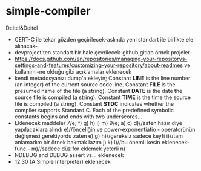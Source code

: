 # simple-compiler
Deitel&amp;Deitel

- CERT-C ile tekar gözden geçirilecek-aslında yeni standart ile birlikte ele
    alınacak-
- devproject'ten standart bir hale çevrilecek-github,gitlab örnek projeler-
- https://docs.github.com/en/repositories/managing-your-repositorys-settings-and-features/customizing-your-repository/about-readmes
    ve kullanımı-ne olduğu gibi açıklamalar eklenecek
- kendi metadosyanızı dump'a ekleyin;
    Constant __LINE__ is the line number (an integer) of the current source code
     line. Constant __FILE__ is the presumed name of the file (a string). 
    Constant __DATE__ is the date the source file is compiled (a string). 
    Constant __TIME__ is the time the source file is compiled (a string).
    Constant __STDC__ indicates whether the compiler supports Standard C. Each 
    of the predefined symbolic constants begins and ends with two underscores...
- Eklenecek maddeler 7/e;
    f)
    g)
    h)
    i)
    m)
  9/e;
    a)
    c)
    d)//zaten hazır diye yapılacaklara alındı
    e)//önceliğin ve power-exponentiatio - operatorünün değişmesi gerekiyordu zaten
    e)
    g)
    h)//gereksiz sadece keyfi
    i)//tam anlamadım bir örnek bakmak lazım
    j)
    k)
    l)//bu önemli kesin eklenecek-func.- 
    m)//sadece düz for eklemek yeterli
    n)
- NDEBUG and DEBUG assert vs... eklenecek
- 12.30 (A Simple Interpreter) eklenecek